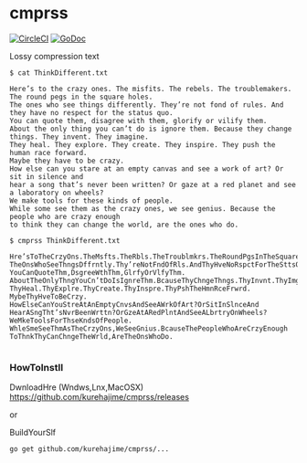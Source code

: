# cmprss

[![CircleCI](https://circleci.com/gh/kurehajime/cmprss.svg?style=svg)](https://circleci.com/gh/kurehajime/cmprss) [![GoDoc](https://godoc.org/github.com/kurehajime/cmprss?status.svg)](https://godoc.org/github.com/kurehajime/cmprss)

Lossy compression text

```
$ cat ThinkDifferent.txt

Here’s to the crazy ones. The misfits. The rebels. The troublemakers. The round pegs in the square holes.
The ones who see things differently. They’re not fond of rules. And they have no respect for the status quo.
You can quote them, disagree with them, glorify or vilify them.
About the only thing you can’t do is ignore them. Because they change things. They invent. They imagine.
They heal. They explore. They create. They inspire. They push the human race forward.
Maybe they have to be crazy.
How else can you stare at an empty canvas and see a work of art? Or sit in silence and
hear a song that’s never been written? Or gaze at a red planet and see a laboratory on wheels?
We make tools for these kinds of people.
While some see them as the crazy ones, we see genius. Because the people who are crazy enough
to think they can change the world, are the ones who do.

$ cmprss ThinkDifferent.txt

Hre’sToTheCrzyOns.TheMsfts.TheRbls.TheTroublmkrs.TheRoundPgsInTheSquareHls.
TheOnsWhoSeeThngsDffrntly.Thy’reNotFndOfRls.AndThyHveNoRspctForTheSttsQuo.
YouCanQuoteThm,DsgreeWthThm,GlrfyOrVlfyThm.
AboutTheOnlyThngYouCn’tDoIsIgnreThm.BcauseThyChngeThngs.ThyInvnt.ThyImgne.
ThyHeal.ThyExplre.ThyCreate.ThyInspre.ThyPshTheHmnRceFrwrd.
MybeThyHveToBeCrzy.
HowElseCanYouStreAtAnEmptyCnvsAndSeeAWrkOfArt?OrSitInSlnceAnd
HearASngTht’sNvrBeenWrttn?OrGzeAtARedPlntAndSeeALbrtryOnWheels?
WeMkeToolsForThseKndsOfPeople.
WhleSmeSeeThmAsTheCrzyOns,WeSeeGnius.BcauseThePeopleWhoAreCrzyEnough
ToThnkThyCanChngeTheWrld,AreTheOnsWhoDo.


```

### HowToInstll

DwnloadHre (Wndws,Lnx,MacOSX)  
https://github.com/kurehajime/cmprss/releases

or 

BuildYourSlf

```
go get github.com/kurehajime/cmprss/...
```

